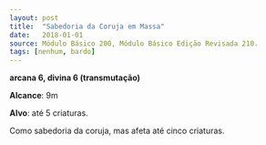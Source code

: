 ```yaml
---
layout: post
title:  "Sabedoria da Coruja em Massa"
date:   2018-01-01
source: Módulo Básico 200, Módulo Básico Edição Revisada 210.
tags: [nenhum, bardo]
---
```


**arcana 6, divina 6 (transmutação)**

**Alcance**: 9m

**Alvo**: até 5 criaturas.

Como sabedoria da coruja, mas afeta até cinco criaturas.
